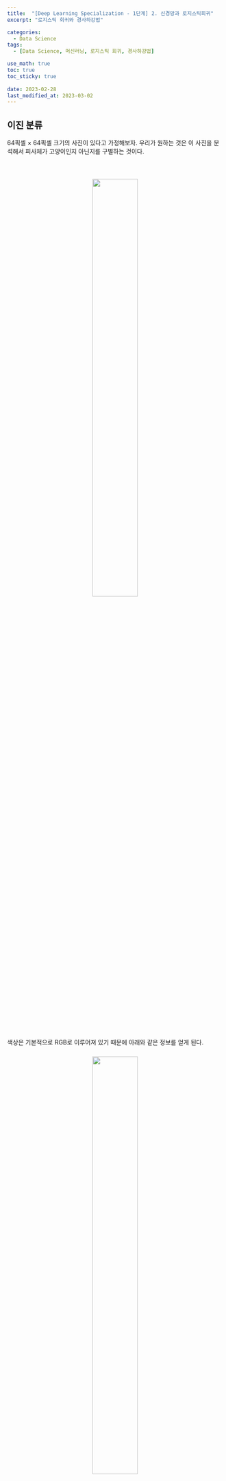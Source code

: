 ```yaml
---
title:  "[Deep Learning Specialization - 1단계] 2. 신경망과 로지스틱회귀"
excerpt: "로지스틱 회귀와 경사하강법"

categories:
  - Data Science
tags:
  - [Data Science, 머신러닝, 로지스틱 회귀, 경사하강법]

use_math: true
toc: true
toc_sticky: true
 
date: 2023-02-28
last_modified_at: 2023-03-02
---
```


## 이진 분류
64픽셀 $\times$ 64픽셀 크기의 사진이 있다고 가정해보자. 우리가 원하는 것은 이 사진을 분석해서 피사체가 고양이인지 아닌지를 구별하는 것이다.

<br/>
<figure style="display:block; text-align:center;">
  <img src="/image/Deep Learning Specialization/고양이사진.jpg"
       style="width: 50%; height: auto; margin:10px">
</figure>
<br/>

색상은 기본적으로 RGB로 이루어져 있기 때문에 아래와 같은 정보를 얻게 된다.
<br/>
<figure style="display:block; text-align:center;">
  <img src="/image/Deep Learning Specialization/고양이사진 RGB 분석.jpg"
       style="width: 50%; height: auto; margin:10px">
  <figcaption style="text-align:center; font-size:14px; color:#808080">
    64픽셀을 전부 나타내지 않고 간소화하였다.
  </figcaption>
</figure>
<br/>

이를 '특성벡터'로 변환해야 분석에 사용할 수 있다. 특성벡터는 말 그대로 특성을 담고있는 벡터를 의미한다.

$$x=\begin{bmatrix}255\\231\\...\\...\\255\\134 \end{bmatrix}$$

특성벡터의 차원(dimension)을 확인하는 것은 중요하다. 3개의 색상이 각각 64 $\times$ 64 의 픽셀을 가지고 있으므로 아래와 같이 계산할 수 있다.

$$n = n_x = 64 \times 64 \times 3 = 12288$$

앞으로 $n_x$는 벡터 $x$의 차원을 표현하는 것으로 약속한다.

특성벡터($x$)와 결과($y$)의 조합인 $(x, y)$ 는 다음과 같은 조건을 따른다.
- $x \in R^{n_x}$ (n차원 벡터 집합)
- $y \in \{0, 1\}$

m개의 훈련 데이터가 있다고 하면 다음과 같이 표현된다.

$$ \{(x^{(1)}, y^{(1)}), (x^{(2)}, y^{(2)}), ... , (x^{(m)}, y^{(m)})\} $$

여기서 m개의 특성벡터만을 모아 표현할 수도 있다.

$$ X=\begin{bmatrix}x^{(1)}&x^{(2)}&...&x^{(m)}\end{bmatrix} $$

~~수식으로 표현이 어려워서~~ 모양을 보고 속으면 안된다. 행렬 X의 모양은(`X.shape`) $(n_x, m)$이다. 벡터 m개를 모아두었고, 각각의 벡터가 $n_x$차원을 가지기 때문이다.

결과인 y도 행렬로 표현할 수 있다.

$$ Y=\begin{bmatrix}y^{(1)}&y^{(2)}&...&y^{(m)}\end{bmatrix} $$

모양은 X와 비슷하지만 실제로는 완전히 다르다. `Y.shape`의 값은 $(1, m)$이다.

<br/>

## 로지스틱 회귀
로지스틱 회귀는 특성벡터 x가 주어졌을 떄 우리는 결과 y를 알고 싶다. 더 자세하게는 그 그림에 찍힌 것이 진짜 고양이인 확률을 알고 싶은 것이다. 식으로 표현하면 아래와 같다.

$$ \hat{y} = P(y=1|x)$$

일종의 조건부 확률이다. 

x를 이용해 y를 도출하는 과정에서는 다양한 매개변수가 필요하다. w와 b가 그 역할을 해준다.

$w \in R^{n_x}$   
$b \in R$

w는 벡터이고 b는 실수이다. 결과 값을 구하는 과정을 w, x, b를 이용해 선형회귀처럼 식을 써보면 아래와 같다.

$$\hat{y} = w^Tx + b$$

그러나 앞서 다른 강의에서 살펴보았듯이, 선형회귀는 확률을 예측하는 데 적합하지 않다. 확률은 0과 1 사이의 값이어야 하지만, 선형회귀의 결과는 0보다 작을 수도 있고, 1보다 클 수도 있기 때문이다.

그래서 우리는 로지스틱 회귀를 사용한다. 로지스틱 회귀는 시그모이드 함수를 이용해 선형회귀의 결과를 0과 1 사이로 fitting하는 것이라고 생각하면 편하다. 시그모이드 함수는 아래처럼 생겼다.
<br/>
<figure style="display:block; text-align:center;">
  <img src="/image/Deep Learning Specialization/sigmoid 함수.png"
       style="width: 80%; height: auto; margin:10px">
  <figcaption style="text-align:center; font-size:14px; color:#808080">
    Sigmoid 함수 (출처: 위키백과)
  </figcaption>
</figure>
<br/>

보다시피 시그모이드 함수는 모든 함숫값이 0과 1 사이에 위치한다. 어떠한 값을 집어넣어도 0과 1사이의 결과 값이 주어진다.

앞선 식을 시그모이드 함수에 적용하면 다음과 같다.

$$\hat{y} = \sigma(w^Tx + b)$$

시그모이드 함수식은 이렇게 생겼다.

$$\sigma(z) = \frac{1}{1+e^{-z}}$$

z가 매우 커지면 $e^{-z}$는 0에 가까워지고, 함숫값은 1에 가까워진다. 반대로 z가 매우 작아지면 $e^{-z}$는 매우 커지고, 함숫값은 0에 가까워진다.

<br/>

## 손실함수와 비용함수
로지스틱 회귀는 말 그대로 '예측'이다. 우리는 예측이 실제와 차이가 없도록 각 특성벡터들에 대해 실제 결과와 예측값의 차이를 줄이고 싶다.

손실함수(loss function)은 하나의 특성벡터에 대해 결과와의 차이를 파악하는 함수이다. '로지스틱 회귀에서' 손실 함수는 다음과 같이 정의한다.

$$ L(\hat{y}, y) = -(y\log{}{\hat{y}} + (1-y)\log{}{(1-\hat{y})}) $$

y가 1이면, 손실함수는 $ L(\hat{y}, y) = -\log{}{\hat{y}} $ 가 되고, $\hat{y}$ 가 증가해야 손실이 줄어든다.    
반대로 y가 0이면 손실함수는 $ L(\hat{y}, y) = -\log{}{(1-\hat{y})} $ 가 되고, $\hat{y}$ 가 감소해야 손실이 줄어든다.    

손실함수가 하나의 특성벡터에 대해 손실을 파악한다면, 비용함수(cost function)는 전체 행렬에 대한 차이를 파악한다.

$$\displaystyle J(w, b) = \frac{1}{m} \sum_{i=1}^{m}{L(\hat{y}^{(i)}, y^{(i)})} = -\frac{1}{m} \sum_{i=1}^{m}{[y^{(i)}\log{}{\hat{y}^{(i)}} + (1-y^{(i)})\log{}{(1-\hat{y}^{(i)})}]} $$

비용함수가 가진 변수에 주목하자. 핵심은 손실함수를 최소화하는 w와 b를 찾는 것이다.

<br/>

## 경사하강법
경사하강법은 비용함수를 최소화하는 매개변수 w, b를 찾는 과정이다. 함수로 만들어진 면 위의 임의의 한 점에서 최솟값을 향해 하강한다고 하여 경사하강법이라는 이름이 붙었다.
<br/>
<figure style="display:block; text-align:center;">
  <img src="/image/Deep Learning Specialization/경사하강법.jpg"
       style="width: 50%; height: auto; margin:10px">
</figure>
<br/>

위의 그림에서 면 위에 있는 점의 함숫값이 $J(w, b)$ 이다. 우리는 면 위에서 임의로 점을 하나 선택한 뒤, 가장 낮은 곳을 향해 빠르게 내려올 것이다. 비용함수를 최소화하고 싶기 때문이다.

어떻게 가장 빠르게 하산할 수 있는 방법을 찾을까? 바로 기울기를 활용하면 된다. 우리는 기울기를 활용해 w와 b를 변경함으로써 최적의 값을 찾는다.

가장 간단하게 살펴보자. 다음과 같은 w에 대한 아래로 볼록한 함수가 있다.
<br/>
<figure style="display:block; text-align:center;">
  <img src="/image/Deep Learning Specialization/w에 대한 아래로 볼록한 함수.jpg"
       style="width: 50%; height: auto; margin:10px">
</figure>
<br/>

만약 우리가 잡은 점이 최저점의 오른쪽에 있다면, 그 점에서의 기울기는 양수가 될 것이다. 기울기가 양수라면, 왼쪽으로 내려오면 된다.
반대로 우리가 잡은 점이 최저점의 왼쪽에 있다면, 그 점에서의 기울기는 음수이다. 그럼 기울기가 음수가 아닐때까지(0이 될 때까지) w를 증가시키면 된다.

위에서 살펴본 과정은 다음 식처럼 나타낼 수 있다. 아래의 식을 w가 더 이상 변하지 않을 떄까지 반복한다.

$$ w = w -\alpha\frac{dJ(w)}{dw}$$

$\alpha$ 는 학습률(learning rate)를 의미한다. 학습률이 클수록 더 빠르게 w가 변화할 것이라고 생각할 수 있다. $\frac{dJ(w)}{dw}$ 는 고등학교에서 살펴본 바로 그 미분계수이다. 여기서는 함수의 변수가 하나지만, 실제 비용함수는 w, b 두 개의 변수를 가진다. 그래서 미분계수도 '편미분계수'을 활용해야 한다.

$$ w = w -\alpha\frac{dJ(w, b)}{dw}$$

$$ b = b -\alpha\frac{dJ(w, b)}{db}$$

엄밀하게는 편미분계수를 표현할 때 $\partial$ 을 활용해야하지만, 큰 상관은 없다.

> cf. 손실함수 더 알아보기    
로지스틱 회귀에서 사용하는 손실함수는 일반적으로 사용하는 손실함수와는 다르다. 일반적인 손실함수는 아래와 같다.   $$ L(\hat{y}, y) = \frac{1}{2}(\hat{y} - y)^2 $$
그러나 이는 최적값 1개를 찾아야 하는 로지스틱 회귀에는 부적절하다. 지역 최적값이 전역최적값이 아닐 수 있기 때문이다([추가 설명 링크](https://hyun3246.github.io/data%20science/MIT-%EB%8D%B0%EC%9D%B4%ED%84%B0-%EC%82%AC%EC%9D%B4%EC%96%B8%EC%8A%A4-%EA%B8%B0%EC%B4%88-Chapter-1.-Introduction-and-Optimization-Problems/)).    
반면 위에서 소개한 손실함수는 아래로 볼록한 모양으로 전역최적이 지역최적과 일치한다. 그래서 우리는 일반적인 손실함수 대신 다른 손실함수를 활용한다.

<br/>

## 미분
고등학교에서 더 어려운 것도 했다. 생략.

<br/>

## 계산 그래프와 미분계수
계산 그래프는 계산 과정을 나타낸 일종의 그림으로 보면 된다. 다음과 같은 식을 계산 그래프로 계산한다고 해보자.

$$ J(a, b, c) = 3(a + bc) $$

계산 순서대로의 결과를 u, v, J를 이용해 나타낼 수 있다.

$$ u = bc $$      
$$ v = a + u $$     
$$ J = 3v $$        

이 계산 과정을 계산 그래프로 나타내면 다음과 같다.

<br/>
<figure style="display:block; text-align:center;">
  <img src="/image/Deep Learning Specialization/계산 그래프.jpg"
       style="width: 70%; height: auto; margin:10px">
</figure>
<br/>

로지스틱 회귀와 경사하강법에서는 계산 그래프를 사용해 얻을 수 있는 장점이 있다. 위 그림에서 빨간색 화살표를 따라 계산 그래프를 역(오른쪽 -> 왼쪽)으로 추적하여 미분계수를 쉽게 구할 수 있다. 

그럼 미분계수를 구해보자. 가장 오른쪽부터 시작하므로, $\frac{dJ}{dv}$ 부터 구한다. $J=3v$ 이므로 $\frac{dJ}{dv} = 3$ 이다.

그 다음에는 $\frac{dJ}{da}$ 를 구한다. 연쇄법칙을 사용하면 되는데, $\frac{dJ}{da} = \frac{dJ}{dv} \cdot \frac{dv}{da}$ 이므로 $\frac{dJ}{da}=3$ 이다. $\frac{dJ}{du}$ 도 똑같이 구하면 된다.

마지막으로 $\frac{dJ}{du}$ 를 구해보자. 연쇄법칙을 사용하면 $\frac{dJ}{db} = \frac{dJ}{du} \cdot \frac{du}{db}$ 가 된다. $\frac{dJ}{du}=3$ 이고, $\frac{du}{db}$ 가 c(c=2)이므로 $\frac{dJ}{db}=6$ 이다.

<br/>

## 로지스틱 회귀와 경사하강법에 계산 그래프 적용하기
<br/>
<figure style="display:block; text-align:center;">
  <img src="/image/Deep Learning Specialization/로지스틱 회귀 계산 그래프.jpg"
       style="width: 70%; height: auto; margin:10px">
</figure>
<br/>

여기서도 마찬가지로 오른쪽부터 시작한다. $\frac{dL(a, y)}{da}$ 를 계산하면 $-\frac{y}{a} + \frac{1-y}{1-a}$ 가 된다(잘 모르겠으면 미적분학 책을 뒤져보자.).

다음 과정은 손실함수 $\frac{dL(a, y)}{dz}$ 를 구하는 것이다.

$$\frac{dL(a, y)}{dz} = \frac{dL}{da} \cdot \frac{da}{dz}$$
$$\frac{dL(a, y)}{dz} = (-\frac{y}{a} + \frac{1-y}{1-a}) \cdot a(1-a)$$
$$\frac{dL(a, y)}{dz} = a - y$$

마지막으로는 $\frac{dL}{dw_1}$, $\frac{dL}{dw_2}$, $\frac{dL}{db}$ 를 구한다. 각각 $(x_1 \cdot \frac{dL}{dz})$ , $(x_2 \cdot \frac{dL}{dz})$ , $\frac{dL}{dz}$ 이다.

> 프로그래밍에서 미분계수를 변수로 사용해야 할 때가 많다. 그러나 그 떄마다 분수로 표현할 수도 없고, 파이썬에서는 분수 형식의 변수를 지원하지도 않는다.       
$\frac{dFindOutputVar}{dvar}$ 을 `dJdvar`처럼 쓸 수도 있지만, 편의상 `dvar`이라고 적는 경우가 더 많다. $\frac{dL}{da}$ 는 `da`, $\frac{dL}{dw_1}$ 은 `dw1`이 되는 식이다.   

<br/>

## m개의 학습 데이터에 대한 경사하강법
지금까지는 하나의 학습 데이터에 대해 어떻게 경사하강법을 적용하는지를 보았다. 이제는 m개의 데이터에 적용하는 것을 살펴볼 것이다.

우리는 비용함수를 $\displaystyle J(w, b) = \frac{1}{m} \sum_{i=1}^{m}{L(\hat{y}^{(i)}, y^{(i)})}$ 와 같이 쓴다. 비용함수를 미분하면 아래와 같이 쓸 수 있다.

$$\displaystyle \frac{d}{dw_1}J(w, b) = \frac{1}{m} \sum_{i=1}^{m}{\frac{d}{dw_1}L(\hat{y}^{(i)}, y^{(i)})}$$

$\frac{d}{dw_1}L(\hat{y}^{(i)}, y^{(i)})$ 는 $d{w_1}^{(i)}$ 로 표현할 수도 있다.

본격적으로 반복문을 살펴보자. 아래 반복문은 경사하강법을 1회 시행했을 때이다.
```
J = 0; dw1 = 0; dw2 = 0; db = 0

for i = 1 to m
  z(i) = w^T * x(i) + b
  a(i) = sigmoid(z(i))
  J += -[y(i)log(a(i)) + (1 - y(i))log(1-a(i))]

  dz(i) = a(i) - y(i)
  dw1 += x1(i)dz(i)
  dw2 += x2(i)dz(i)
  db += dz(i)

  J /= m
  dw1 /= m
  dw2 /= m
  db /= m
```

위 의사코드를 하나씩 살펴보자. 먼저, m개의 훈련세트이므로 m번 반복하는 `for`문이 있다. 반복문에서 가장 먼저 하는 것은 선형회귀식에 $x^{(i)}$ 를 대입하는 것이다. 그리고 이를 다시 시그모이드 함수에 넣어 그 결과를 $a^{(i)}$ 에 대입한다. $a^{(i)}$ 는 손실함수 계산에 사용된다. 그리고 손실함수 계산 결과를 변수 J에 넣는다. 이름에서 느낌이 오듯이 J는 나중에 비용함수 계산에 사용될 것이다.

그 다음 단락은 특성의 개수에 따라 달라진다. 특성에 따라 미분계수를 구하는 과정으로, 특성이 n개면 n번 반복한다.

마지막 단락에서는 이렇게 구한 값들을 m으로 나눈다. 이제 J는 비용함수의 값을 나타내게 되었다.

최종적으로 $w_1$, $w_2$, b를 정리하면 아래와 같다. $\alpha$ 는 학습률이다.

$$w_1 = w_1 - \alpha dw_1$$       
$$w_2 = w_2 - \alpha dw_2$$         
$$b = b - \alpha db$$         

위 과정은 경사하강법 1회 수행에 해당한다. 경사하강법을 n번 반복하여 최적의 값을 찾았다면, 위 과정을 n번 반복한 것이다.

위 과정의 가장 큰 단점은 반복문이 두 번 들어간다는 것이다. 반복문이 많아지면 당연히 수행 속도가 느려진다. 벡터화를 사용하면 명시적인 반복문을 제거할 수 있다. 과거에는 벡터화가 액세서리처럼 있으면 좋고 없어도 나쁠 것 없는 요소였지만, 딥러닝이 점점 고도화되는 현재는 필수적인 요소로 자리잡았다.

<br/>
<br/>

*별도의 출처가 있는 이미지를 제외한 모든 이미지는 강의자료에서 발췌하였음을 밝힙니다.*